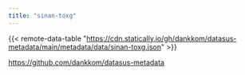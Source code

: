 ```yaml
---
title: "sinan-toxg"
---
```


{{< remote-data-table "https://cdn.statically.io/gh/dankkom/datasus-metadata/main/metadata/data/sinan-toxg.json" >}}

https://github.com/dankkom/datasus-metadata
